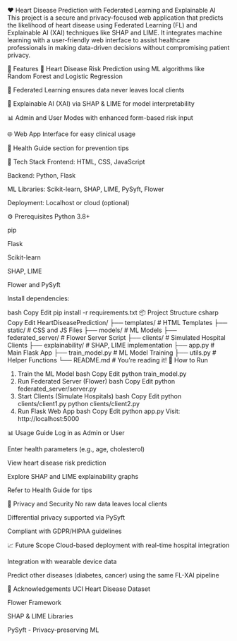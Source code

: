 ❤️ Heart Disease Prediction with Federated Learning and Explainable AI
This project is a secure and privacy-focused web application that predicts the likelihood of heart disease using Federated Learning (FL) and Explainable AI (XAI) techniques like SHAP and LIME. It integrates machine learning with a user-friendly web interface to assist healthcare professionals in making data-driven decisions without compromising patient privacy.

🚀 Features
🧠 Heart Disease Risk Prediction using ML algorithms like Random Forest and Logistic Regression

🔐 Federated Learning ensures data never leaves local clients

💬 Explainable AI (XAI) via SHAP & LIME for model interpretability

📊 Admin and User Modes with enhanced form-based risk input

🌐 Web App Interface for easy clinical usage

📝 Health Guide section for prevention tips

🧰 Tech Stack
Frontend: HTML, CSS, JavaScript

Backend: Python, Flask

ML Libraries: Scikit-learn, SHAP, LIME, PySyft, Flower

Deployment: Localhost or cloud (optional)

⚙️ Prerequisites
Python 3.8+

pip

Flask

Scikit-learn

SHAP, LIME

Flower and PySyft

Install dependencies:

bash
Copy
Edit
pip install -r requirements.txt
📦 Project Structure
csharp
Copy
Edit
HeartDiseasePrediction/
├── templates/                # HTML Templates
├── static/                   # CSS and JS Files
├── models/                   # ML Models
├── federated_server/         # Flower Server Script
├── clients/                  # Simulated Hospital Clients
├── explainability/           # SHAP, LIME implementation
├── app.py                    # Main Flask App
├── train_model.py            # ML Model Training
├── utils.py                  # Helper Functions
└── README.md                 # You’re reading it!
🧪 How to Run
1. Train the ML Model
bash
Copy
Edit
python train_model.py
2. Run Federated Server (Flower)
bash
Copy
Edit
python federated_server/server.py
3. Start Clients (Simulate Hospitals)
bash
Copy
Edit
python clients/client1.py
python clients/client2.py
4. Run Flask Web App
bash
Copy
Edit
python app.py
Visit: http://localhost:5000

📊 Usage Guide
Log in as Admin or User

Enter health parameters (e.g., age, cholesterol)

View heart disease risk prediction

Explore SHAP and LIME explainability graphs

Refer to Health Guide for tips

🔐 Privacy and Security
No raw data leaves local clients

Differential privacy supported via PySyft

Compliant with GDPR/HIPAA guidelines

📈 Future Scope
Cloud-based deployment with real-time hospital integration

Integration with wearable device data

Predict other diseases (diabetes, cancer) using the same FL-XAI pipeline

🙏 Acknowledgements
UCI Heart Disease Dataset

Flower Framework

SHAP & LIME Libraries

PySyft - Privacy-preserving ML
